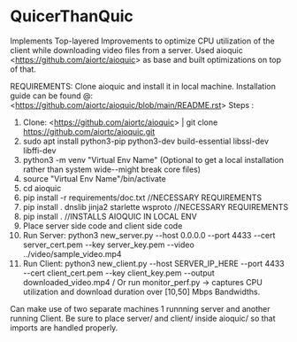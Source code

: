 # QuicerThanQuic
Implements Top-layered Improvements to optimize CPU utilization of the client while downloading video files from a server. Used aioquic <<https://github.com/aiortc/aioquic>> as base and built optimizations on top of that.

REQUIREMENTS:
Clone aioquic and install it in local machine.
Installation guide can be found @: <<https://github.com/aiortc/aioquic/blob/main/README.rst>>
Steps : 
1. Clone: <<https://github.com/aiortc/aioquic>> | git clone https://github.com/aiortc/aioquic.git
2. sudo apt install python3-pip python3-dev build-essential libssl-dev libffi-dev
3. python3 -m venv "Virtual Env Name" (Optional to get a local installation rather than system wide--might break core files)
4. source "Virtual Env Name"/bin/activate
5. cd aioquic
6. pip install -r requirements/doc.txt //NECESSARY REQUIREMENTS 
7. pip install . dnslib jinja2 starlette wsproto //NECESSARY REQUIREMENTS 
8. pip install . //INSTALLS AIOQUIC IN LOCAL ENV
9. Place server side code and client side code
10. Run Server: python3 new_server.py --host 0.0.0.0 --port 4433 --cert server_cert.pem --key server_key.pem --video ../video/sample_video.mp4
11. Run Client: python3 new_client.py --host SERVER_IP_HERE --port 4433 --cert client_cert.pem --key client_key.pem --output downloaded_video.mp4 / Or run monitor_perf.py -> captures CPU utilization and download duration over [10,50] Mbps Bandwidths.

Can make use of two separate machines 1 runnning server and another running Client.
Be sure to place server/ and client/ inside aioquic/ so that imports are handled properly.
